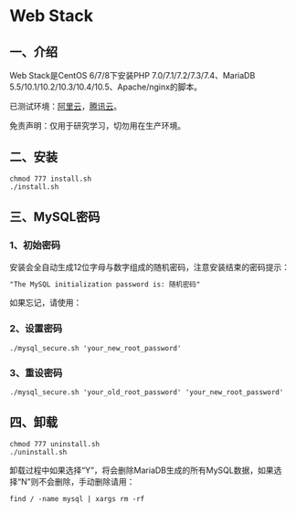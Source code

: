# Web Stack

## 一、介绍

Web Stack是CentOS 6/7/8下安装PHP 7.0/7.1/7.2/7.3/7.4、MariaDB 5.5/10.1/10.2/10.3/10.4/10.5、Apache/nginx的脚本。

已测试环境：[阿里云](https://www.aliyun.li/fz0w)，[腾讯云](https://url.cn/5u5pGTn)。

免责声明：仅用于研究学习，切勿用在生产环境。

## 二、安装

```Shell
chmod 777 install.sh
./install.sh
```

## 三、MySQL密码

### 1、初始密码

安装会全自动生成12位字母与数字组成的随机密码，注意安装结束的密码提示：

```txt
"The MySQL initialization password is: 随机密码"
```

如果忘记，请使用：

### 2、设置密码

```Shell
./mysql_secure.sh 'your_new_root_password'
```

### 3、重设密码

```Shell
./mysql_secure.sh 'your_old_root_password' 'your_new_root_password'
```

## 四、卸载

```Shell
chmod 777 uninstall.sh
./uninstall.sh
```

卸载过程中如果选择“Y”，将会删除MariaDB生成的所有MySQL数据，如果选择“N”则不会删除，手动删除请用：

```Shell
find / -name mysql | xargs rm -rf
```